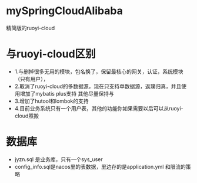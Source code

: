 # mySpringCloudAlibaba
精简版的ruoyi-cloud  

# 与ruoyi-cloud区别
* 1.与删掉很多无用的模块，包名换了，保留最核心的网关，认证，系统模块（只有用户），  
* 2.取消了ruoyi-cloud的多数据源，现在只支持单数据源，返璞归真，并且使用增加了mybatis plus支持
其他尽量保持与  
* 3.增加了hutool和lombok的支持  
* 4.目前业务系统只有一个用户表，其他的功能你如果需要以后可以从ruoyi-cloud照搬  

# 数据库
* jyzn.sql 是业务库，只有一个sys_user  
* config_info.sql是nacos里的表数据，里边存的是application.yml 和限流的策略  



